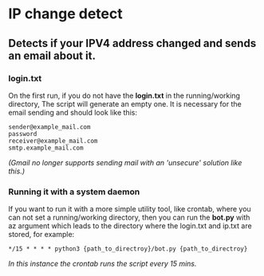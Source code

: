 # IP change detect
## Detects if your IPV4 address changed and sends an email about it.

### login.txt
On the first run, if you do not have the **login.txt** in the running/working directory, The script will generate an empty one.
It is necessary for the email sending and should look like this:
```
sender@example_mail.com
password
receiver@example_mail.com
smtp.example_mail.com
```
_(Gmail no longer supports sending mail with an 'unsecure' solution like this.)_

### Running it with a system daemon
If you want to run it with a more simple utility tool, like crontab, where you can not set a running/working directory, then you can run the **bot.py** with az argument which leads to the directory where the login.txt and ip.txt are stored, for example:
```
*/15 * * * * python3 {path_to_directroy}/bot.py {path_to_directroy}
```
_In this instance the crontab runs the script every 15 mins._
